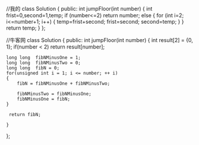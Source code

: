 //我的
class Solution {
public:
    int jumpFloor(int number) {
        int frist=0,second=1,temp;
        if (number<=2)
            return number;
        else
        {
             for (int i=2; i<=number+1; i++)
            {
                temp=frist+second;
                frist=second;
                second=temp;
            }
        }
        return temp;
    }
};

//牛客网
class Solution {
public:
    int jumpFloor(int number) {
         int result[2] = {0, 1};
    if(number < 2)
        return result[number];
 
    long long  fibNMinusOne = 1;
    long long  fibNMinusTwo = 0;
    long long  fibN = 0;
    for(unsigned int i = 1; i <= number; ++ i)
    {
        fibN = fibNMinusOne + fibNMinusTwo;
 
        fibNMinusTwo = fibNMinusOne;
        fibNMinusOne = fibN;
    }
 
     return fibN;
         
    }
};
